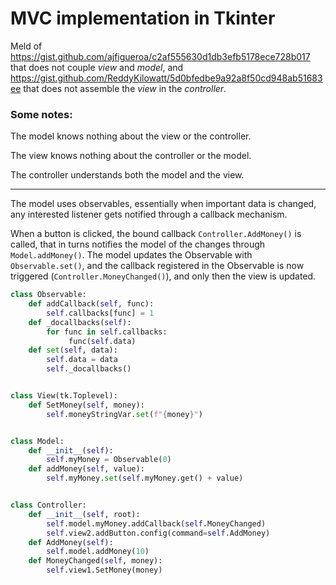 # MVC implementation in Tkinter

Meld of https://gist.github.com/ajfigueroa/c2af555630d1db3efb5178ece728b017 that does not couple _view_ and _model_, and https://gist.github.com/ReddyKilowatt/5d0bfedbe9a92a8f50cd948ab51683ee that does not assemble the _view_ in the _controller_.

### Some notes:

The model knows nothing about the view or the controller.

The view knows nothing about the controller or the model.

The controller understands both the model and the view.

---

The model uses observables, essentially when important data is changed, any interested listener gets notified through a callback mechanism.
<!-- When `Model.addMoney()` is called, the registered callbacks are executed. -->

When a button is clicked, the bound callback `Controller.AddMoney()` is called, that in turns notifies the model of the changes through `Model.addMoney()`.
The model updates the Observable with `Observable.set()`, and the callback registered in the Observable is now triggered (`Controller.MoneyChanged()`), and only then the view is updated.

```python
class Observable:
    def addCallback(self, func):
        self.callbacks[func] = 1
    def _docallbacks(self):
        for func in self.callbacks:
             func(self.data)
    def set(self, data):
        self.data = data
        self._docallbacks()


class View(tk.Toplevel):
    def SetMoney(self, money):
        self.moneyStringVar.set(f"{money}")


class Model:
    def __init__(self):
        self.myMoney = Observable(0)
    def addMoney(self, value):
        self.myMoney.set(self.myMoney.get() + value)


class Controller:
    def __init__(self, root):
        self.model.myMoney.addCallback(self.MoneyChanged)
        self.view2.addButton.config(command=self.AddMoney)
    def AddMoney(self):
        self.model.addMoney(10)
    def MoneyChanged(self, money):
        self.view1.SetMoney(money)
```

